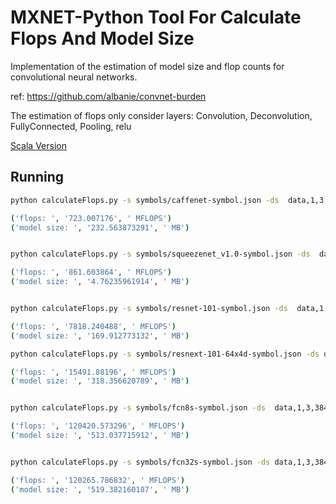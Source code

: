 # MXNET-Python Tool For Calculate Flops And Model Size

Implementation of the estimation of model size and flop counts for convolutional neural networks.

ref: https://github.com/albanie/convnet-burden

The estimation of flops only consider layers: Convolution, Deconvolution, FullyConnected, Pooling, relu

[Scala Version](https://github.com/Ldpe2G/DeepLearningForFun/tree/master/Mxnet-Scala/UsefulTools)

## Running

```bash
python calculateFlops.py -s symbols/caffenet-symbol.json -ds  data,1,3,224,224 -ls prob_label,1,1000

('flops: ', '723.007176', ' MFLOPS')
('model size: ', '232.563873291', ' MB')


python calculateFlops.py -s symbols/squeezenet_v1.0-symbol.json -ds  data,1,3,224,224 -ls prob_label,1,1000

('flops: ', '861.603864', ' MFLOPS')
('model size: ', '4.76235961914', ' MB')


python calculateFlops.py -s symbols/resnet-101-symbol.json -ds  data,1,3,224,224 -ls softmax_label,1,1000 

('flops: ', '7818.240488', ' MFLOPS')
('model size: ', '169.912773132', ' MB')

python calculateFlops.py -s symbols/resnext-101-64x4d-symbol.json -ds data,1,3,224,224 -ls softmax_label,1,1000

('flops: ', '15491.88196', ' MFLOPS')
('model size: ', '318.356620789', ' MB')


python calculateFlops.py -s symbols/fcn8s-symbol.json -ds  data,1,3,384,384 -ls softmax_label,1,21,384,384

('flops: ', '120420.573296', ' MFLOPS')
('model size: ', '513.037715912', ' MB')


python calculateFlops.py -s symbols/fcn32s-symbol.json -ds data,1,3,384,384 -ls softmax_label,1,21,384,384

('flops: ', '120265.786832', ' MFLOPS')
('model size: ', '519.382160187', ' MB')
```
